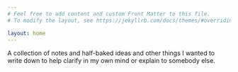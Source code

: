 ```yaml
---
# Feel free to add content and custom Front Matter to this file.
# To modify the layout, see https://jekyllrb.com/docs/themes/#overriding-theme-defaults

layout: home
---
```

A collection of notes and half-baked ideas and other things I wanted to write
down to help clarify in my own mind or explain to somebody else.
